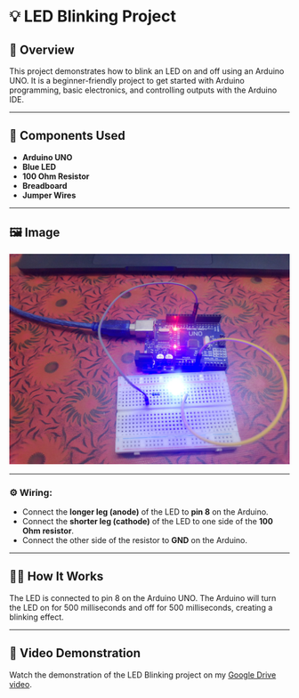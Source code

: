 # 💡 LED Blinking Project

## 📝 Overview
This project demonstrates how to blink an LED on and off using an Arduino UNO. It is a beginner-friendly project to get started with Arduino programming, basic electronics, and controlling outputs with the Arduino IDE.

---

## 🧰 Components Used
- **Arduino UNO**
- **Blue LED**
- **100 Ohm Resistor**
- **Breadboard**
- **Jumper Wires**

---

## 🖼️ Image
![Images](images/led-blinking.jpg)

---

### ⚙️ Wiring:
- Connect the **longer leg (anode)** of the LED to **pin 8** on the Arduino.
- Connect the **shorter leg (cathode)** of the LED to one side of the **100 Ohm resistor**.
- Connect the other side of the resistor to **GND** on the Arduino.

---

## 🧑‍🔧 How It Works
The LED is connected to pin 8 on the Arduino UNO. The Arduino will turn the LED on for 500 milliseconds and off for 500 milliseconds, creating a blinking effect.

---

## 🎥 Video Demonstration
Watch the demonstration of the LED Blinking project on my [Google Drive video](https://drive.google.com/file/d/1OhDoZJxljZffpzRUT4lJ3hJSkuDAP9Ed/view?usp=sharing).
